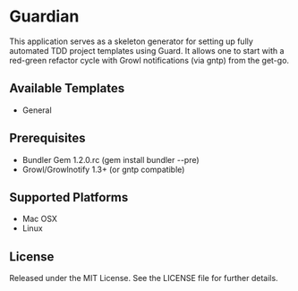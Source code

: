 Guardian
=========
This application serves as a skeleton generator for 
setting up fully automated TDD project templates using 
Guard.  It allows one to start with a red-green refactor
cycle with Growl notifications (via gntp) from the get-go.

Available Templates
-------------------

* General

Prerequisites
-------------

* Bundler Gem 1.2.0.rc (gem install bundler --pre)
* Growl/Growlnotify 1.3+ (or gntp compatible) 

Supported Platforms
-------------------
* Mac OSX
* Linux

License
-------
Released under the MIT License.  See the LICENSE file for further details.

